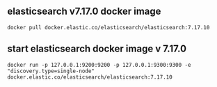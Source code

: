 ## elasticsearch v7.17.0 docker image
`docker pull docker.elastic.co/elasticsearch/elasticsearch:7.17.10`

## start elasticsearch docker image v 7.17.0
`docker run -p 127.0.0.1:9200:9200 -p 127.0.0.1:9300:9300 -e "discovery.type=single-node" docker.elastic.co/elasticsearch/elasticsearch:7.17.10`
